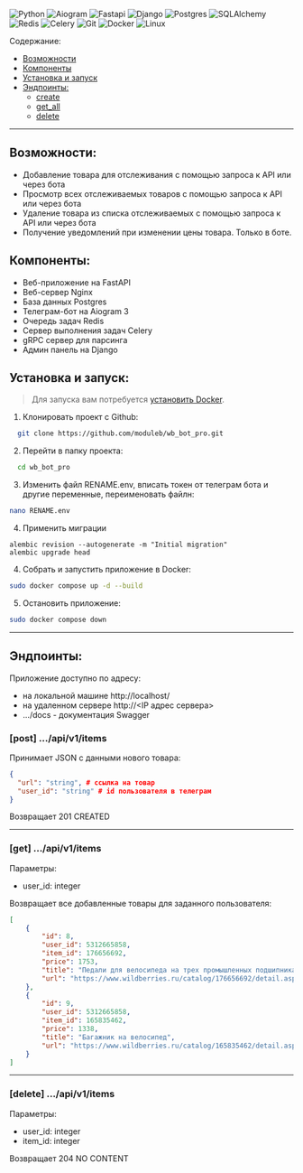 ![Python](https://img.shields.io/badge/python-3670A0?style=for-the-badge&logo=python&logoColor=ffdd54)
![Aiogram](https://img.shields.io/badge/Aiogram-white?style=for-the-badge&logo=chatbot&color=%234796EC)
![Fastapi](https://img.shields.io/badge/Fastapi-black?style=for-the-badge&logo=fastapi&logoColor=white&color=%23009688)
![Django](https://img.shields.io/badge/django-%23092E20.svg?style=for-the-badge&logo=django&logoColor=white)
![Postgres](https://img.shields.io/badge/postgres-%23316192.svg?style=for-the-badge&logo=postgresql&logoColor=white)
![SQLAlchemy](https://img.shields.io/badge/SQLAlchemy-black?style=for-the-badge&logo=sqlalchemy&logoColor=red)
![Redis](https://img.shields.io/badge/redis-%23DD0031.svg?style=for-the-badge&logo=redis&logoColor=white)
![Celery](https://img.shields.io/badge/celery-%23a9cc54.svg?style=for-the-badge&logo=celery&logoColor=ddf4a4)
![Git](https://img.shields.io/badge/git-%23F05033.svg?style=for-the-badge&logo=git&logoColor=white)
![Docker](https://img.shields.io/badge/docker-%230db7ed.svg?style=for-the-badge&logo=docker&logoColor=white)
![Linux](https://img.shields.io/badge/Linux-FCC624?style=for-the-badge&logo=linux&logoColor=black)

Содержание:
- [Возможности](#features)  
- [Компоненты](#services)  
- [Установка и запуск](#install)  
- [Эндпоинты:](#endpoints)
  - [create](#create)
  - [get_all](#get_all)
  - [delete](#delete)

---

<a href="features"></a>
## Возможности:
- Добавление товара для отслеживания с помощью запроса к API или через бота
- Просмотр всех отслеживаемых товаров с помощью запроса к API или через бота
- Удаление товара из списка отслеживаемых с помощью запроса к API или через бота
- Получение уведомлений при изменении цены товара. Только в боте.

<a href="services"></a>
## Компоненты:
- Веб-приложение на FastAPI  
- Веб-сервер Nginx  
- База данных Postgres  
- Телеграм-бот на Aiogram 3  
- Очередь задач Redis
- Сервер выполнения задач Celery
- gRPC сервер для парсинга
- Админ панель на Django

<a href="install"></a>
## Установка и запуск:
>Для запуска вам потребуется [установить Docker](https://www.docker.com/).
1. Клонировать проект с Github:
```bash
  git clone https://github.com/moduleb/wb_bot_pro.git
```

2. Перейти в папку проекта:
```bash
  cd wb_bot_pro
```

3. Изменить файл RENAME.env, вписать токен от телеграм бота и другие переменные, переименовать файлн:
```bash
nano RENAME.env
```

4. Применить миграции
```shell
alembic revision --autogenerate -m "Initial migration"
alembic upgrade head
```

4. Собрать и запустить приложение в Docker:
```bash
sudo docker compose up -d --build
```

5. Остановить приложение:
```bash
sudo docker compose down
```

---
<a href="endpoints"></a>
## Эндпоинты:

Приложение доступно по адресу:
- на локальной машине http://localhost/
- на удаленном сервере http://<IP адрес сервера>
- .../docs - документация Swagger

<a href="create"></a>
### **[post]** .../api/v1/items

Принимает JSON с данными нового товара:
```json
{
  "url": "string", # ссылка на товар
  "user_id": "string" # id пользователя в телеграм
}
```

Возвращает 201 CREATED

---

<a href="get_all"></a>
### **[get]** .../api/v1/items
Параметры:
 - user_id: integer

Возвращает все добавленные товары для заданного пользователя:
```json
[
    {
        "id": 8,
        "user_id": 5312665858,
        "item_id": 176656692,
        "price": 1753,
        "title": "Педали для велосипеда на трех промышленных подшипниках",
        "url": "https://www.wildberries.ru/catalog/176656692/detail.aspx"
    },
    {
        "id": 9,
        "user_id": 5312665858,
        "item_id": 165835462,
        "price": 1338,
        "title": "Багажник на велосипед",
        "url": "https://www.wildberries.ru/catalog/165835462/detail.aspx"
    }
]
```

---

<a href="delete"></a>
### **[delete]** .../api/v1/items
Параметры:
 - user_id: integer
 - item_id: integer

Возвращает 204 NO CONTENT



